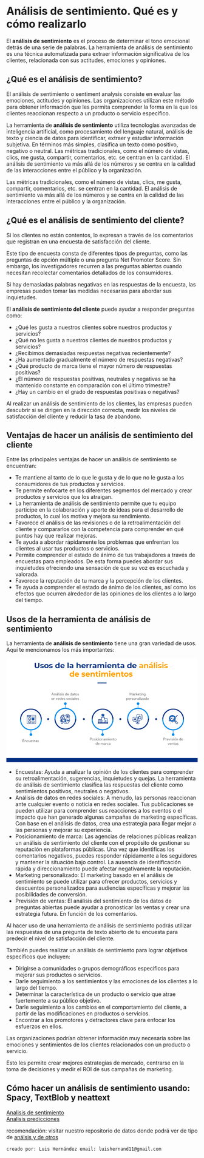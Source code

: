 # Análisis de sentimiento. Qué es y cómo realizarlo  
El **análisis de sentimiento** es el proceso de determinar el tono emocional detrás de una serie de palabras. La herramienta de análisis de sentimiento es una técnica automatizada para extraer información significativa de los clientes, relacionada con sus actitudes, emociones y opiniones.  

## ¿Qué es el análisis de sentimiento? 
El análisis de sentimiento o sentiment analysis consiste en evaluar las emociones, actitudes y opiniones. Las organizaciones utilizan este método para obtener información que les permita comprender la forma en la que los clientes reaccionan respecto a un producto o servicio específico. 

La herramienta de **análisis de sentimiento** utiliza tecnologías avanzadas de inteligencia artificial, como procesamiento del lenguaje natural, análisis de texto y ciencia de datos para identificar, extraer y estudiar información subjetiva. En términos más simples, clasifica un texto como positivo, negativo o neutral.
Las métricas tradicionales, como el número de vistas, clics, me gusta, compartir, comentarios, etc. se centran en la cantidad. El análisis de sentimiento va más allá de los números y se centra en la calidad de las interacciones entre el público y la organización.  

Las métricas tradicionales, como el número de vistas, clics, me gusta, compartir, comentarios, etc. se centran en la cantidad. El análisis de sentimiento va más allá de los números y se centra en la calidad de las interacciones entre el público y la organización.  

## ¿Qué es el análisis de sentimiento del cliente?   
Si los clientes no están contentos, lo expresan a través de los comentarios que registran en una encuesta de satisfacción del cliente.

Este tipo de encuesta consta de diferentes tipos de preguntas, como las preguntas de opción múltiple o una pregunta Net Promoter Score. Sin embargo, los investigadores recurren a las preguntas abiertas cuando necesitan recolectar comentarios detallados de los consumidores.  

Si hay demasiadas palabras negativas en las respuestas de la encuesta, las empresas pueden tomar las medidas necesarias para abordar sus inquietudes.  

El **análisis de sentimiento del cliente** puede ayudar a responder preguntas como:  

- ¿Qué les gusta a nuestros clientes sobre nuestros productos y servicios?
- ¿Qué no les gusta a nuestros clientes de nuestros productos y servicios?
- ¿Recibimos demasiadas respuestas negativas recientemente?
- ¿Ha aumentado gradualmente el número de respuestas negativas?
- ¿Qué producto de marca tiene el mayor número de respuestas positivas?
- ¿El número de respuestas positivas, neutrales y negativas se ha mantenido constante en comparación con el último trimestre?
- ¿Hay un cambio en el grado de respuestas positivas o negativas?  

Al realizar un análisis de sentimiento de los clientes, las empresas pueden descubrir si se dirigen en la dirección correcta, medir los niveles de satisfacción del cliente y reducir la tasa de abandono.  

## Ventajas de hacer un análisis de sentimiento del cliente   
Entre las principales ventajas de hacer un análisis de sentimiento se encuentran:  

- Te mantiene al tanto de lo que le gusta y de lo que no le gusta a los consumidores de tus productos y servicios.
- Te permite enfocarte en los diferentes segmentos del mercado y crear productos y servicios que los atraigan.
- La herramienta de análisis de sentimiento permite que tu equipo participe en la colaboración y aporte de ideas para el desarrollo de productos, lo cual los motiva y mejora su rendimiento.
- Favorece el análisis de las revisiones o de la retroalimentación del cliente y compararlos con la competencia para comprender en qué puntos hay que realizar mejoras.
- Te ayuda a abordar rápidamente los problemas que enfrentan los clientes al usar tus productos o servicios.
- Permite comprender el estado de ánimo de tus trabajadores a través de encuestas para empleados. De esta forma puedes abordar sus inquietudes ofreciendo una sensación de que su voz es escuchada y valorada.
- Favorece la reputación de tu marca y la percepción de los clientes.
- Te ayuda a comprender el estado de ánimo de los clientes, así como los efectos que ocurren alrededor de las opiniones de los clientes a lo largo del tiempo. 

## Usos de la herramienta de análisis de sentimiento  
La herramienta de **análisis de sentimiento** tiene una gran variedad de usos. Aquí te mencionamos los más importantes:  

<img src="https://github.com/luishernand/Mis-proyectos-de-ML-por-tipo-Industrias/blob/main/Retail/analisis%20de%20sentimiento/info-analisis-de-sentimientos1.jpg" heiht= 489 width= 700 alt=" ">   

- Encuestas: Ayuda a analizar la opinión de los clientes para comprender su retroalimentación, sugerencias, inquietudes y quejas. La herramienta de análisis de sentimiento clasifica las respuestas del cliente como sentimientos positivos, neutrales o negativos.
- Análisis de datos en redes sociales: A menudo, las personas reaccionan ante cualquier evento o noticia en  redes sociales. Tus publicaciones se pueden utilizar para comprender sus reacciones a los eventos o el impacto que han generado algunas campañas de marketing específicas. Con base en el análisis de datos, crea una estrategia para llegar mejor a las personas y mejorar su experiencia.
- Posicionamiento de marca: Las agencias de relaciones públicas realizan un análisis de sentimiento del cliente con el propósito de gestionar su reputación en plataformas públicas. Una vez que identificas los comentarios negativos, puedes responder rápidamente a los seguidores y mantener la situación bajo control. La ausencia de identificación rápida y direccionamiento puede afectar negativamente la reputación.
- Marketing personalizado: El marketing basado en el análisis de sentimiento se puede utilizar para ofrecer productos, servicios y descuentos personalizados para audiencias específicas y mejorar las posibilidades de conversión.
- Previsión de ventas: El análisis del sentimiento de los datos de preguntas abiertas puede ayudar a pronosticar las ventas y crear una estrategia futura. En función de los comentarios.  

Al hacer uso de una herramienta de análisis de sentimiento podrás  utilizar las respuestas de una pregunta de texto abierto de tu encuesta para predecir el nivel de satisfacción del cliente.   

También puedes realizar un análisis de sentimiento para lograr objetivos específicos que incluyen:  

- Dirigirse a comunidades o grupos demográficos específicos para mejorar sus productos o servicios.
- Darle seguimiento a los sentimientos y las emociones de los clientes a lo largo del tiempo. 
- Determinar la característica de un producto o servicio que atrae fuertemente a su público objetivo.
- Darle seguimiento a los cambios en el comportamiento del cliente, a partir de las modificaciones en productos o servicios.
- Encontrar a los promotores y detractores clave para enfocar los esfuerzos en ellos.   

Las organizaciones podrían obtener información muy necesaria sobre las emociones y sentimientos de los clientes relacionados con un producto o servicio. 

Esto les permite crear mejores estrategias de mercado, centrarse en la toma de decisiones y medir el ROI de sus campañas de marketing.  

## Cómo hacer un análisis de sentimiento usando: Spacy, TextBlob y neattext  

[Analisis de sentimiento](https://nbviewer.jupyter.org/github/luishernand/Mis-proyectos-de-ML-por-tipo-Industrias/blob/main/Retail/analisis%20de%20sentimiento/sentiment.ipynb)    
[Analisis predicciones](https://nbviewer.jupyter.org/github/luishernand/Mis-proyectos-de-ML-por-tipo-Industrias/blob/main/Retail/analisis%20de%20sentimiento/Sentiment_Predictions.ipynb)  

recomendación: visitar nuestro repositorio de datos donde podrá ver de tipo de [análsis y de otros](https://github.com/luishernand/Analisis-EDA-predicciones)

    creado por: Luis Hernández email: luishernand11@gmail.com


